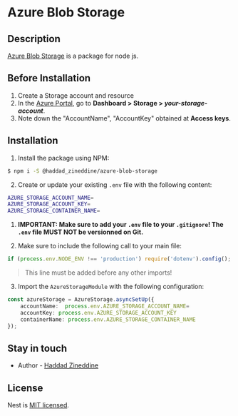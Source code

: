 # Azure Blob Storage

## Description

[Azure Blob Storage](https://www.npmjs.com/package/@haddad_zineddine/azure-blob-storage) is a package for node js.

## Before Installation

1. Create a Storage account and resource
2. In the [Azure Portal](https://portal.azure.com), go to **Dashboard > Storage > _your-storage-account_**.
3. Note down the "AccountName", "AccountKey" obtained at **Access keys**.

## Installation

1. Install the package using NPM:

```bash
$ npm i -S @haddad_zineddine/azure-blob-storage
```

2. Create or update your existing `.env` file with the following content:

```bash
AZURE_STORAGE_ACCOUNT_NAME=
AZURE_STORAGE_ACCOUNT_KEY=
AZURE_STORAGE_CONTAINER_NAME=
```

1. **IMPORTANT: Make sure to add your `.env` file to your `.gitignore`! The `.env` file MUST NOT be versionned on Git.**

2. Make sure to include the following call to your main file:

```typescript
if (process.env.NODE_ENV !== 'production') require('dotenv').config();
```

> This line must be added before any other imports!

3. Import the `AzureStorageModule` with the following configuration:

```typescript
const azureStorage = AzureStorage.asyncSetUp({
    accountName:  process.env.AZURE_STORAGE_ACCOUNT_NAME=
    accountKey: process.env.AZURE_STORAGE_ACCOUNT_KEY
    containerName: process.env.AZURE_STORAGE_CONTAINER_NAME
});
```

## Stay in touch

- Author - [Haddad Zineddine](https://zineddine.netlify.com)

## License

Nest is [MIT licensed](LICENSE).
